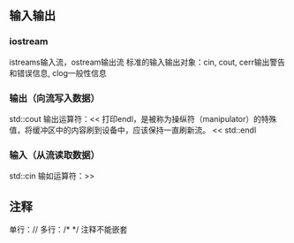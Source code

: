 ## 输入输出
### iostream
istreams输入流，ostream输出流
标准的输入输出对象：cin, cout, cerr输出警告和错误信息, clog一般性信息
### 输出（向流写入数据）
std::cout 
输出运算符：<<
打印endl，是被称为操纵符（manipulator）的特殊值，将缓冲区中的内容刷到设备中，应该保持一直刷新流。
<< std::endl
### 输入（从流读取数据）
std::cin
输如运算符：>>
## 注释
单行：//
多行：/*  */
注释不能嵌套
